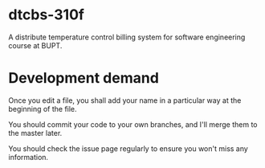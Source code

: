 # dtcbs-310f
A distribute temperature control billing system for software engineering course at BUPT.

# Development demand
Once you edit a file, you shall add your name in a particular way at the beginning of the file.

You should commit your code to your own branches, and I'll merge them to the master later.

You should check the issue page regularly to ensure you won't miss any information.
